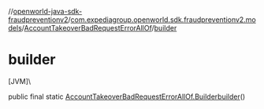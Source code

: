 //[openworld-java-sdk-fraudpreventionv2](../../../index.md)/[com.expediagroup.openworld.sdk.fraudpreventionv2.models](../index.md)/[AccountTakeoverBadRequestErrorAllOf](index.md)/[builder](builder.md)

# builder

[JVM]\

public final static [AccountTakeoverBadRequestErrorAllOf.Builder](-builder/index.md)[builder](builder.md)()

